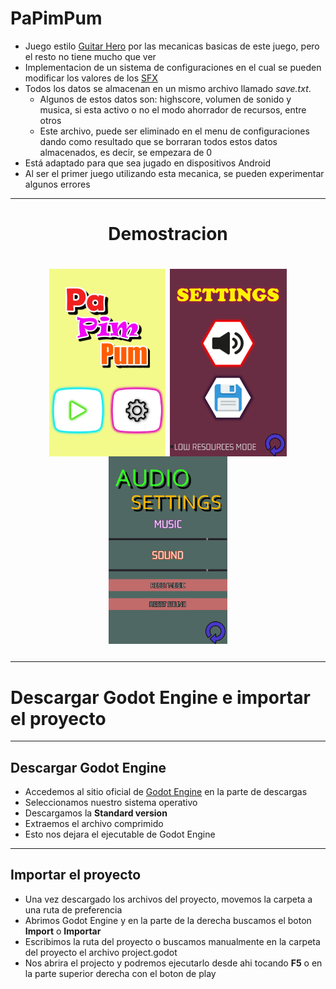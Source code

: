# PaPimPum
* Juego estilo [Guitar Hero](https://es.wikipedia.org/wiki/Guitar_Hero) por las mecanicas basicas de este juego, pero el resto no tiene mucho que ver
* Implementacion de un sistema de configuraciones en el cual se pueden modificar los valores de los [SFX](https://nebulargroup.com/knowledgebase/sfx-efectos-de-sonido/)
* Todos los datos se almacenan en un mismo archivo llamado *save.txt*. 
  * Algunos de estos datos son: highscore, volumen de sonido y musica, si esta activo o no el modo ahorrador de recursos, entre otros
  * Este archivo, puede ser eliminado en el menu de configuraciones dando como resultado que se borraran todos estos datos almacenados, es decir, se empezara de 0
* Está adaptado para que sea jugado en dispositivos Android
* Al ser el primer juego utilizando esta mecanica, se pueden experimentar algunos errores

---
<h1 align=center>Demostracion<h1/>
<p align="center">
 <img align= center height=300px widht=300px src=https://github.com/MarcoPaoletta/PaPimPum/blob/master/lobby.png>
 <img align= center height=300px widht=300px src=https://github.com/MarcoPaoletta/PaPimPum/blob/master/settings.png> 
 <img align= center height=300px widht=300px src=https://github.com/MarcoPaoletta/PaPimPum/blob/master/audio_settings.png>
<p/>

---

# Descargar Godot Engine e importar el proyecto
---

## Descargar Godot Engine

* Accedemos al sitio oficial de [Godot Engine](https://godotengine.org/download) en la parte de descargas
* Seleccionamos nuestro sistema operativo
* Descargamos la **Standard version**
* Extraemos el archivo comprimido
* Esto nos dejara el ejecutable de Godot Engine

---

## Importar el proyecto

* Una vez descargado los archivos del proyecto, movemos la carpeta a una ruta de preferencia
* Abrimos Godot Engine y en la parte de la derecha buscamos el boton **Import** o **Importar**
* Escribimos la ruta del proyecto o buscamos manualmente en la carpeta del proyecto el archivo project.godot 
* Nos abrira el projecto y podremos ejecutarlo desde ahi tocando **F5** o en la parte superior derecha con el boton de play
